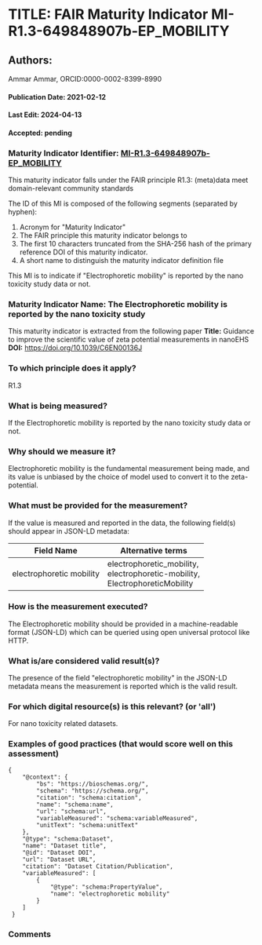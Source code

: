 # TITLE: FAIR Maturity Indicator MI-R1.3-649848907b-EP_MOBILITY

## Authors: 
Ammar Ammar, ORCID:0000-0002-8399-8990

#### Publication Date: 2021-02-12
#### Last Edit: 2024-04-13
#### Accepted: pending

### Maturity Indicator Identifier: [MI-R1.3-649848907b-EP_MOBILITY](https://w3id.org/nsdra/maturity-indicator/readme/MI-R1.3-649848907b-EP_MOBILITY)

This maturity indicator falls under the FAIR principle R1.3:
(meta)data meet domain-relevant community standards

The ID of this MI is composed of the following segments (separated by hyphen):
1. Acronym for "Maturity Indicator"
1. The FAIR principle this maturity indicator belongs to
1. The first 10 characters truncated from the SHA-256 hash of the primary reference DOI of this maturity indicator.
1. A short name to distinguish the maturity indicator definition file

This MI is to indicate if "Electrophoretic mobility" is reported by the nano toxicity study data or not.

### Maturity Indicator Name:  The Electrophoretic mobility is reported by the nano toxicity study

This maturity indicator is extracted from the following paper 
**Title:** Guidance to improve the scientific value of zeta potential measurements in nanoEHS
**DOI:** https://doi.org/10.1039/C6EN00136J

### To which principle does it apply?  
R1.3

### What is being measured?
If the Electrophoretic mobility is reported by the nano toxicity study data or not.

### Why should we measure it?
Electrophoretic mobility is the fundamental measurement being made,
and its value is unbiased by the choice of model used to convert it to
the zeta-potential.

### What must be provided for the measurement?
If the value is measured and reported in the data, the following field(s) should appear in JSON-LD metadata: 

| Field Name               | Alternative terms                                                                                |
| ------------------------ | ------------------------------------------------------------------------------------------------ |
| electrophoretic mobility | electrophoretic_mobility,<br>electrophoretic-mobility,<br>ElectrophoreticMobility  |

### How is the measurement executed?
The Electrophoretic mobility should be provided in a machine-readable format (JSON-LD) which can be queried using open universal protocol like HTTP.

### What is/are considered valid result(s)?
The presence of the field "electrophoretic mobility" in the JSON-LD metadata means the measurement is reported which is the valid result.

### For which digital resource(s) is this relevant? (or 'all')
For nano toxicity related datasets.  

### Examples of good practices (that would score well on this assessment)
```{json}
{
 	"@context": {
 		"bs": "https://bioschemas.org/",
 		"schema": "https://schema.org/",
 		"citation": "schema:citation",
 		"name": "schema:name",
 		"url": "schema:url",
 		"variableMeasured": "schema:variableMeasured",
 		"unitText": "schema:unitText"
 	},
 	"@type": "schema:Dataset",
 	"name": "Dataset title",
 	"@id": "Dataset DOI",
 	"url": "Dataset URL",
 	"citation": "Dataset Citation/Publication",
 	"variableMeasured": [
 		{
 			"@type": "schema:PropertyValue",
 			"name": "electrophoretic mobility"
 		}
 	]
 }
```

### Comments

